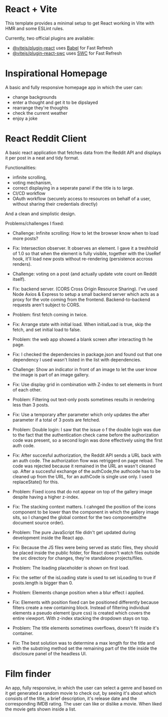 # React + Vite

This template provides a minimal setup to get React working in Vite with HMR and some ESLint rules.

Currently, two official plugins are available:

- [@vitejs/plugin-react](https://github.com/vitejs/vite-plugin-react/blob/main/packages/plugin-react/README.md) uses [Babel](https://babeljs.io/) for Fast Refresh
- [@vitejs/plugin-react-swc](https://github.com/vitejs/vite-plugin-react-swc) uses [SWC](https://swc.rs/) for Fast Refresh

# Inspirational Homepage

A basic and fully responsive homepage app in which the user can:
- change backgrounds
- enter a thought and get it to be dipslayed
- rearrange they're thoughts
- check the current weather
- enjoy a joke


# React Reddit Client

A basic react application that fetches data from the Reddit API and displays it per post in a neat and tidy format.

Functionalities:
- infinite scrolling,
- voting mechanism,
- correct displaying in a seperate panel if the title is to large.
- CI/CD workflow
- OAuth workflow (securely access to resources on behalf of a user, without sharing their credentials directly)

And a clean and simplistic design.

Problems/challenges I fixed:

- Challenge: infinite scrolling: How to let the browser know when to load more posts?
- Fix: Intersection observer. It observes an element. I gave it a treshhold of 1.0 so that when the element is fully visible, together with the UseRef hook, it'll load new posts without re-rendering (persistence accross renders).

- Challenge: voting on a post (and actually update vote count on Reddit itself).
- Fix: backend server. (CORS Cross Origin Resource Sharing). I've used Node Axios & Express to setup a small backend server which acts as a proxy for the vote coming from the frontend. Backend-to-backend requests aren't subject to CORS.

- Problem: first fetch coming in twice.
- Fix: Arrange state with initial load. When initialLoad is true, skip the fetch, and set initial load to false.

- Problem: the web app showed a blank screen after interacting th he page.
- Fix: I checked the dependencies in package.json and found out that one dependency I used wasn't listed in the list with dependencies.

- Challenge: Show an indicator in front of an image to let the user know the image is part of an image gallery.
- Fix: Use display grid in combination with Z-index to set elements in front of each other.

- Problem: Filtering out text-only posts sometimes results in rendering less than 3 posts.
- Fix: Use a temporary after parameter which only updates the after parameter if a total of 3 posts are fetched.

- Problem: Double login: I saw that the issue o f the double login was due to the fact that the authentication check came before the authorization code was present, so a second login was done effectively using the first auth code.
- Fix: After succesful authorization, the Reddit API sends a URL back with an auth code. The authorization flow was retriggerd on page reload. The code was rejected because it remained in the URL an wasn't cleaned up. After a succesful exchange of the authCode,the authcode has to be cleaned up from the URL, for an authCode is single use only. I used replaceState() for this.

- Problem: Fixed icons that do not appear on top of the gallery image despite having a higher z-index.
- Fix: The stacking context matters. I cahnged the position of the icons component to be lower than the component in which the gallery image sits, so I changed the global context for the two components(the document source order).

- Problem: The pure JavaScript file didn't get updated during development inside the React app.
- Fix: Because the JS files were being served as static files, they should be placed inside the public folder, for React doesn't watch files outside the src directory for changes, they're standalone projects/files.

- Problem: The loading placeholder is shown on first load.
- Fix: the setter of the isLoading state is used to set isLoading to true if posts.length is bigger than 0.

- Problem: Elements change position when a blur effect i applied.
- Fix: Elements with position fixed can be positioned differently because filters create a new containing block. Instead of filtering individual elements a pseudo element (pure css) is created which covers the entire viewport. With z-index stacking the dropdown stays on top.

- Problem: The title elements sometimes overflows, doesn't fit inside it's container.
- Fix: The best solution was to determine a max length for the title and with the substring method set the remaining part of the title inside the disclosure panel of the headless UI.


# Film finder

An app, fully responsive, in which the user can select a genre and based on it get generated a random movie to check out, by seeing it's about which consists of the title, a brief description, it's release date and the corresponding IMDB rating. The user can like or dislike a movie. When liked the movie gets shown inside a list.